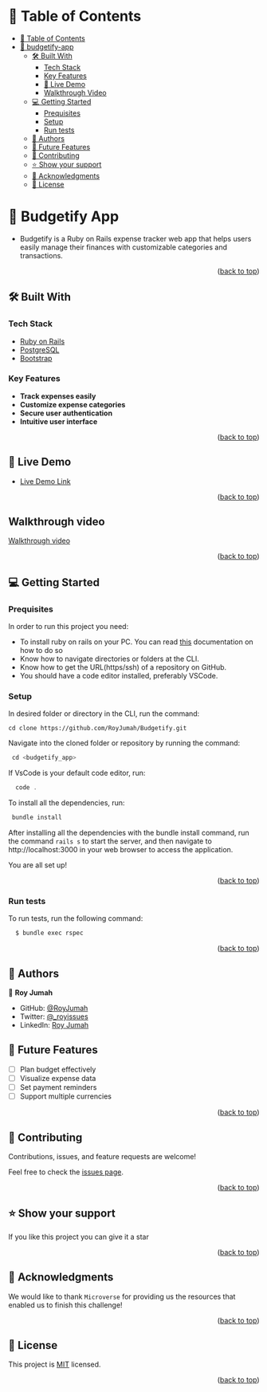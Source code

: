 <a name="readme-top"></a>

<!-- TABLE OF CONTENTS -->

# 📗 Table of Contents

- [📗 Table of Contents](#-table-of-contents)
- [📖 budgetify-app ](#-budgetify_app-)
  - [🛠 Built With ](#-built-with-)
    - [Tech Stack ](#tech-stack-)
    - [Key Features ](#key-features-)
     - [🚀 Live Demo](#live-demo)
     - [Walkthrough Video ](#walkthrough-video-)
  - [💻 Getting Started ](#-getting-started-)
    - [Prequisites](#prequisites)
    - [Setup](#setup)
    - [Run tests](#run-tests)
  - [👥 Authors ](#-authors-)
  - [🔭 Future Features](#future-features)
  - [🤝 Contributing ](#-contributing-)
  - [⭐️ Show your support ](#️-show-your-support-)
  - [🙏 Acknowledgments ](#-acknowledgments-)
  - [📝 License ](#-license-)

<!-- PROJECT DESCRIPTION -->

# 📖 Budgetify App <a name="about-project"></a>

- Budgetify is a Ruby on Rails expense tracker web app that helps users easily manage their finances with customizable categories and transactions.

<p align="right">(<a href="#readme-top">back to top</a>)</p>

## 🛠 Built With <a name="built-with"></a>

### Tech Stack <a name="tech-stack"></a>

  <ul>
    <li><a href="https://guides.rubyonrails.org/">Ruby on Rails</a></li>
    <li><a href="https://www.javatpoint.com/postgresql-tutorial">PostgreSQL</a></li>
    <li><a href="https://getbootstrap.com/docs/5.2/getting-started/introduction/">Bootstrap</a></li>
  </ul>

<!-- Features -->

### Key Features <a name="key-features"></a>

- **Track expenses easily**
- **Customize expense categories**
- **Secure user authentication**
- **Intuitive user interface**

<p align="right">(<a href="#readme-top">back to top</a>)</p>

<!-- LIVE DEMO -->

## 🚀 Live Demo <a name="live-demo"></a>

- [Live Demo Link](https://rails-budget-app-5jzx.onrender.com)

<p align="right">(<a href="#readme-top">back to top</a>)</p>

<!-- WALKTHROUGH VIDEO -->

## Walkthrough video <a name ="walkthrough-video"></a>

[Walkthrough video](https://www.loom.com/share/e29e20ee84774078b6791d108c7d9630)

<p align="right">(<a href="#readme-top">back to top</a>)</p>

<!-- GETTING STARTED -->

## 💻 Getting Started <a name="getting-started"></a>

### Prequisites

In order to run this project you need:

- To install ruby on rails on your PC. You can read [this](https://guides.rubyonrails.org/) documentation on how to do so
- Know how to navigate directories or folders at the CLI.
- Know how to get the URL(https/ssh) of a repository on GitHub.
- You should have a code editor installed, preferably VSCode.

### Setup

In desired folder or directory in the CLI, run the command:

```JavaScipt
cd clone https://github.com/RoyJumah/Budgetify.git
```

Navigate into the cloned folder or repository by running the command:

```JavaScript
 cd <budgetify_app>
```

If VsCode is your default code editor, run:

```JavaScript
  code .
```

To install all the dependencies, run:

```JavaScript
 bundle install
```
After installing all the dependencies with the bundle install command, run the command `rails s` to start the server, and then navigate to http://localhost:3000 in your web browser to access the application.

You are all set up!

<p align="right">(<a href="#readme-top">back to top</a>)</p>

### Run tests

To run tests, run the following command:

```sh
  $ bundle exec rspec
```

<p align="right">(<a href="#readme-top">back to top</a>)</p>
<!-- AUTHORS -->

## 👥 Authors <a name="authors"></a>

👤 **Roy Jumah**

- GitHub: [@RoyJumah](https://github.com/RoyJumah)
- Twitter: [@\_royissues](https://twitter.com/_royissues)
- LinkedIn: [Roy Jumah](https://www.linkedin.com/in/roy-jumah/)

<!-- FUTURE FEATURES -->

## 🔭 Future Features <a name="future-features"></a>

- [ ] Plan budget effectively
- [ ] Visualize expense data
- [ ] Set payment reminders
- [ ] Support multiple currencies

<p align="right">(<a href="#readme-top">back to top</a>)</p>
<!-- CONTRIBUTING -->

## 🤝 Contributing <a name="contributing"></a>

Contributions, issues, and feature requests are welcome!

Feel free to check the [issues page](https://github.com/RoyJumah/Budgetify/issues).

<p align="right">(<a href="#readme-top">back to top</a>)</p>

<!-- SUPPORT -->

## ⭐️ Show your support <a name="support"></a>

If you like this project you can give it a star

<p align="right">(<a href="#readme-top">back to top</a>)</p>

<!-- ACKNOWLEDGEMENTS -->

## 🙏 Acknowledgments <a name="acknowledgements"></a>

We would like to thank `Microverse` for providing us the resources that enabled us to finish this challenge!

<p align="right">(<a href="#readme-top">back to top</a>)</p>

<!-- LICENSE -->

## 📝 License <a name="license"></a>

This project is [MIT](./LICENSE) licensed.

<p align="right">(<a href="#readme-top">back to top</a>)</p>
